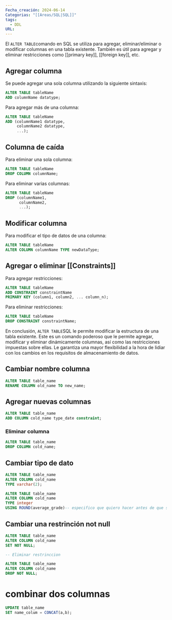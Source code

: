 ```yaml
---
Fecha_creación: 2024-06-14
Categorias: "[[Areas/SQL|SQL]]"
tags:
  - DDL
URL:
---
```

El `ALTER TABLE`comando en SQL se utiliza para agregar, eliminar/eliminar o modificar columnas en una tabla existente. También es útil para agregar y eliminar restricciones como [[primary key]], [[foreign key]], etc.

## Agregar columna

Se puede agregar una sola columna utilizando la siguiente sintaxis:

```SQL
ALTER TABLE tableName
ADD columnName datatype;
```

Para agregar más de una columna:

```SQL
ALTER TABLE tableName
ADD (columnName1 datatype,
	 columnName2 datatype,
	 ...);
```

## Columna de caída

Para eliminar una sola columna:

```SQL
ALTER TABLE tableName
DROP COLUMN columnName;
```

Para eliminar varias columnas:

```SQL
ALTER TABLE tableName
DROP (columnName1,
	  columnName2,
	  ...);
```

## Modificar columna

Para modificar el tipo de datos de una columna:

```SQL
ALTER TABLE tableName
ALTER COLUMN columnName TYPE newDataType;
```

## Agregar o eliminar [[Constraints]]

Para agregar restricciones:

```SQL
ALTER TABLE tableName
ADD CONSTRAINT constraintName 
PRIMARY KEY (column1, column2, ... column_n);
```

Para eliminar restricciones:

```SQL
ALTER TABLE tableName
DROP CONSTRAINT constraintName;
```

En conclusión, `ALTER TABLE`SQL le permite modificar la estructura de una tabla existente. Este es un comando poderoso que le permite agregar, modificar y eliminar dinámicamente columnas, así como las restricciones impuestas sobre ellas. Le garantiza una mayor flexibilidad a la hora de lidiar con los cambios en los requisitos de almacenamiento de datos.

## Cambiar nombre columna

 ```SQL
 ALTER TABLE table_name
 RENAME COLUMN old_name TO new_name;
 ```
## Agregar nuevas columnas

 ```SQL
 ALTER TABLE table_name
 ADD COLUMN cold_name type_date constraint;
 ```
### Eliminar columna


 ```SQL
 ALTER TABLE table_name
 DROP COLUMN cold_name;
 ```

## Cambiar tipo de dato

 ```SQL
 ALTER TABLE table_name
 ALTER COLUMN cold_name
 TYPE varchar(2);
 ```

 ```SQL
 ALTER TABLE table_name
 ALTER COLUMN cold_name
 TYPE integer
 USING ROUND(average_grade)-- especifico que quiero hacer antes de que se modifique
 ```
## Cambiar una restrinción not null

 ```SQL
 ALTER TABLE table_name
 ALTER COLUMN cold_name
 SET NOT NULL;

-- Eliminar restrinccion

 ALTER TABLE table_name
 ALTER COLUMN cold_name
 DROP NOT NULL;
 ```

# combinar dos columnas

 ```SQL
 UPDATE table_name
 SET name_colum = CONCAT(a,b);
 ```